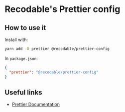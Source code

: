 # Recodable's Prettier config

## How to use it

Install with:

```bash
yarn add -D prettier @recodable/prettier-config
```

In `package.json`:

```json
{
  "prettier": "@recodable/prettier-config"
}
```

## Useful links

- [Prettier Documentation](https://prettier.io/docs/en/configuration.html#sharing-configurations)
